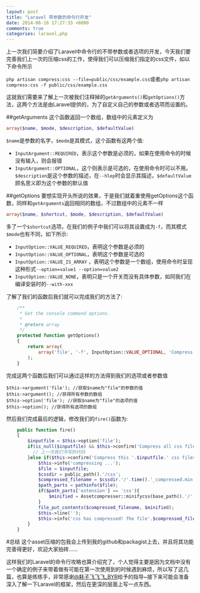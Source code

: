 ```yaml
---
layout: post
title: "Laravel 带参数的命令行开发"
date: 2014-06-16 17:27:33 +0800
comments: true
categories: laravel,php
---
```

上一次我们简要介绍了Laravel中命令行的不带参数或者选项的开发，今天我们要完善我们上一次的压缩css的工作，使得我们可以压缩我们指定的css文件，如以下命令所示
<!--more-->
`php artisan compress:css --file=public/css/example.css`或者`php artisan compress:css -f public/css/example.css`

这就我们需要来了解上一次被我们注释掉的`getArguments()`和`getOptions()`方法，这两个方法是由Laravel提供的，为了自定义自己的参数或者选项而设置的。

##getArguments
这个函数返回一个数组，数组中的元素定义为
```php
array($name, $mode, $description, $defaultValue)
```
`$name`是参数的名字，`$mode`是其模式，这个函数有这两个值:

 - `InputArgument::REQUIRED`，表示这个参数是必须的，如果在使用命令的时候没有输入，则会报错 
 - `InputArgument::OPTIONAL`，这个则表示是可选的，在使用命令时可以不用。
`$description`是这个参数的描述，在`--hlep`时会显示其描述，`$defaultValue`顾名思义即为这个参数的默认值

##getOptions
要想实现开头所说的效果，于是我们就着重使用getOptions这个函数，同样和`getArguments`返回相同的数组，不过数组中的元素不一样
```php
array($name, $shortcut, $mode, $description, $defaultValue)
```
多了一个`$shortcut`选项，在我们的例子中我们可以将其设置成为`-f`，而其模式`$mode`也有不同，如下所示:

 - `InputOption::VALUE_REQUIRED`，表明这个参数是必须的
 - `InputOption::VALUE_OPTIONAL`，表明这个参数是可选的
 - `InputOption::VALUE_IS_ARRAY` ，表明这个参数是一个数组，使用命令时呈现这种形式`--option=value1 --option=value2`
 - `InputOption::VALUE_NONE`，表明只是一个开关而没有具体参数，如同我们在编译安装时的`--with-xxx`

了解了我们的函数后我们就可以完成我们的方法了:
```php CompressCssCommand.php
	/**
	 * Get the console command options.
	 *
	 * @return array
	 */
	protected function getOptions()
	{
		return array(
			array('file', '-f', InputOption::VALUE_OPTIONAL, 'Compress an input css file', null),
		);
	}
```

完成这两个函数后我们可以通过这样的方法得到我们的选项或者参数值
```
$this->argument('file'); //获取$name为"file"的参数的值
$this->argument(); //获得所有参数的数组
$this->option('file'); //获取$name为"file"的选项的值
$this->option(); //获得所有选项的数组
```

然后我们完成最后的逻辑，修改我们的`fire()`函数为:
```php CompressCssCommand.php
	public function fire()
	{
        $inputfile = $this->option('file');
        if(is_null($inputfile) && $this->confirm('Compress all css files?[Yes/No]')){
          // 上一次我们书写的代码
        }else if($this->confirm('Compress this '.$inputfile.' css files?[Yes/No]')){
            $this->info('compressing ...');
            $file = $inputfile;
            $cssdir = public_path().'/css';
            $compressed_filename = $cssdir.'/'.time().'_compressed.min.css';
            $path_parts = pathinfo($file);
            if($path_parts['extension'] == 'css'){
                $minified = Assetcompresser::minifycss(base_path().'/'.$file);
            }
            file_put_contents($compressed_filename, $minified);
            $this->line('');
            $this->info('css has compressed! The file'.$compressed_filename.' generated');
        }
	}
```

#总结
这个asset压缩的包我会上传到我的github和packagist上去，并且将其功能完善得更好，欢迎大家拍砖……

这样我们的Laravel的命令行攻略也算介绍完了，个人觉得主要是因为文档中没有一个确定的例子来带着做有可能在第一次使用到的时候遇到麻烦，所以写了这几篇，也算是练练手，非常感谢[@耗子飞飞飞_BYR](http://weibo.com/byrwdjwxh)给予的指导~接下来可能会准备深入了解一下Laravel的框架，然后在更深的层面上写一点东西。
